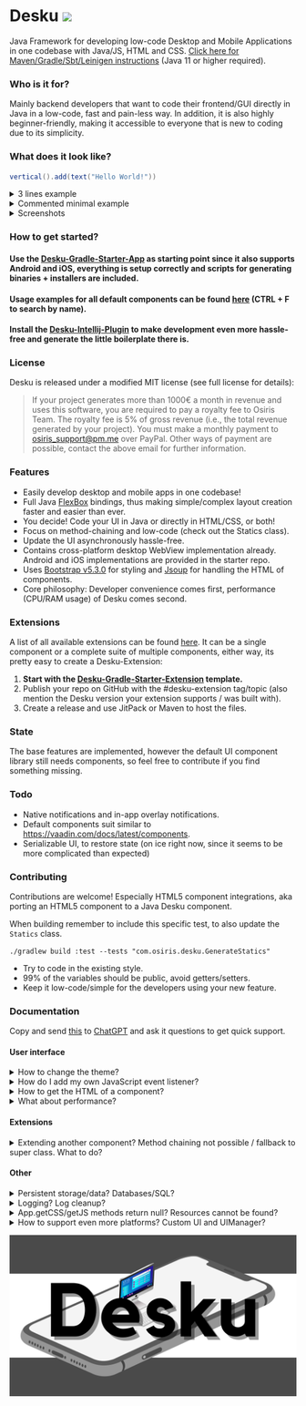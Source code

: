 # Desku [![](https://jitpack.io/v/Osiris-Team/Desku.svg)](https://jitpack.io/#Osiris-Team/Desku)
Java Framework for developing low-code Desktop and Mobile Applications in one codebase with Java/JS, HTML and CSS.
[Click here for Maven/Gradle/Sbt/Leinigen instructions](https://jitpack.io/#Osiris-Team/Desku/LATEST) (Java 11 or higher required).

### Who is it for?
Mainly backend developers that want to code their frontend/GUI directly in Java in a low-code, fast and pain-less way.
In addition, it is also highly beginner-friendly, making it accessible to everyone that is new to coding due to its simplicity.

### What does it look like?
```java
vertical().add(text("Hello World!"))
```
<details>
<summary>3 lines example</summary>

```java
import com.osiris.desku.App;
import static com.osiris.desku.Statics;
public class Main {
    public static void main(String[] args) throws Exception {
        App.init(new DesktopUIManager());
        App.name = "My-App";
        App.uis.create(() -> {
            return vertical().add(text("Hello World!")); 
        });
    }
}
```
</details>
<details>
<summary>Commented minimal example</summary>

```java
import com.osiris.desku.App;
import static com.osiris.desku.Statics; // Low-code Java UI via static methods

public class Main {
    public static void main(String[] args) throws Exception {
        
        // Setup app details.
        App.init(new DesktopUIManager()); // Not needed when using the Desku-Gradle-Starter-App
        App.name = "My-App";

        // Create routes.
        // This is only for demonstration. 
        // Normally you'd create a new class and extend Route instead.
        // In the "3 lines example" a new random Route is created in App.uis.create().
        // All routes names/paths must start with a "/".
        Route home = new MRoute("/", () -> { 
            return vertical().add(text("Hello World!")); // Low-code Java UI via static methods
        });

        // Create and show the window, with the content
        // loaded by the provided route, in this case "home".
        // The content is a tree of components which gets "translated" into HTML
        // and then displayed by the users default webview.
        App.uis.create(home);
    }
}
```
</details>
<details>
<summary>Screenshots</summary>

AppTest home page (24.08.2023), which includes all default components:
![img.png](/docs/AppTestPage.png)
</details>

### How to get started?
#### Use the [Desku-Gradle-Starter-App](https://github.com/Osiris-Team/Desku-Gradle-Starter-App) as starting point since it also supports Android and iOS, everything is setup correctly and scripts for generating binaries + installers are included.
#### Usage examples for all default components can be found [here](https://github.com/Osiris-Team/Desku/blob/main/src/test/java/com/osiris/desku/simple_app/home/Home.java) (CTRL + F to search by name).
#### Install the [Desku-Intellij-Plugin](https://github.com/Osiris-Team/Desku-Intellij-Plugin) to make development even more hassle-free and generate the little boilerplate there is.

### License
Desku is released under a modified MIT license (see full license for details):
> If your project generates more than 1000€ a month in revenue and uses this software, you are required to pay a royalty fee to Osiris Team.
> The royalty fee is 5% of gross revenue (i.e., the total revenue generated by your project).
> You must make a monthly payment to osiris_support@pm.me over PayPal.
> Other ways of payment are possible, contact the above email for further information.

### Features
- Easily develop desktop and mobile apps in one codebase!
- Full Java [FlexBox](https://css-tricks.com/snippets/css/a-guide-to-flexbox/) 
bindings, thus making simple/complex layout creation faster and easier than ever.
- You decide! Code your UI in Java or directly in HTML/CSS, or both!
- Focus on method-chaining and low-code (check out the Statics class).
- Update the UI asynchronously hassle-free.
- Contains cross-platform desktop WebView implementation already. 
Android and iOS implementations are provided in the starter repo.
- Uses [Bootstrap v5.3.0](https://getbootstrap.com/docs/5.3/components) for styling and [Jsoup](https://jsoup.org/) for handling the HTML of components.
- Core philosophy: Developer convenience comes first, performance (CPU/RAM usage) of Desku comes second.

### Extensions
A list of all available extensions can be found [here](https://github.com/topics/desku-extension?o=desc&s=updated).
It can be a single component or a complete suite of multiple components, either
way, its pretty easy to create a Desku-Extension:
1. **Start with the [Desku-Gradle-Starter-Extension](https://github.com/Osiris-Team/Desku-Gradle-Starter-Extension) template.**
2. Publish your repo on GitHub with the #desku-extension tag/topic (also mention the Desku version your extension supports / was built with).
3. Create a release and use JitPack or Maven to host the files.

### State
The base features are implemented, however the default UI component library
still needs components, so feel free to contribute if you find something missing.

### Todo
- Native notifications and in-app overlay notifications.
- Default components suit similar to https://vaadin.com/docs/latest/components.
- Serializable UI, to restore state (on ice right now, since it seems
to be more complicated than expected)

### Contributing
Contributions are welcome! Especially HTML5 component integrations, aka
porting an HTML5 component to a Java Desku component.

When building remember to include this specific test, to also update
the `Statics` class.
```
./gradlew build :test --tests "com.osiris.desku.GenerateStatics"
```

- Try to code in the existing style.
- 99% of the variables should be public, avoid getters/setters.
- Keep it low-code/simple for the developers using your new feature.


### Documentation

Copy and send [this](https://raw.githubusercontent.com/Osiris-Team/Desku/main/README.md) 
to [ChatGPT](https://chat.openai.com/) and ask it questions to get quick support.

#### User interface

<div>

<details>
<summary>How to change the theme?</summary>

The theme can be changed quite easily by setting
the `App.theme` variable. <br>
Create your own themes by extending the `Theme` class
where you modify existing attributes or add new ones
and update the `App.theme` variable.
</details>



<details>
<summary>How do I add my own JavaScript event listener?</summary>

Probably the best and easiest way to show is with an example.
The code below shows the JavaScript click event being implemented:

```java
public class ClickEvent extends JavaScriptEvent {
    public final boolean isTrusted;
    public final int screenX, screenY;

    public ClickEvent(String rawJSMessage, Component<?> comp) {
        super(rawJSMessage, comp);
        this.isTrusted = jsMessage.get("isTrusted").getAsBoolean();
        this.screenX = jsMessage.get("screenX").getAsInt();
        this.screenY = jsMessage.get("screenY").getAsInt();
    }
}

public class MyComp extends Component<MyComp> {
    /**
     * Do not add actions via this variable, use {@link #onClick(Consumer)} instead.
     */
    public final Event<ClickEvent> _onClick = new Event<>();

    public MyComp() {
        super("my-comp");
    }

    /**
     * Adds a listener that gets executed when this component was clicked.
     */
    public MyComp onClick(Consumer<ClickEvent> code) {
        _onClick.addAction((event) -> code.accept(event));
        Component<?> _this = this;
        UI.current().registerJSListener("click", _this, (msg) -> {
            _onClick.execute(new ClickEvent(msg, _this)); // Executes all listeners
        });
        return target;
    }
}
```
You can register listeners on any JavaScript event 
you'd like: https://developer.mozilla.org/en-US/docs/Web/Events
</details>



<details>
<summary>How to get the HTML of a component?</summary>

Get the components' HTML string via 
`component.element.outerHTML()`. <br>
Note that this also includes all its children.
To make sure it equals the actual in memory representation
call `component.updateAll()` before retrieving the HTML.
</details>




<details>
<summary>What about performance?</summary>

- Minimal memory and cpu usage since no additional JavaScript engine (Node.js) is being used.
- Each UIs content is provided by a tiny HTTP server and
Java <=> JavaScript interactions are handled by an even tinier WebSocket server.
</details>


</div>

#### Extensions

<div>
<details>
<summary>Extending another component? Method chaining not possible / fallback to super class. What to do?</summary>

The problem in more detail:
```java
public class A extends Component<A>{
    // ...
    public A methodInA(){
        return this;
    }
}

public class B extends A{
    // ...
    public B methodInB(){
        return this;
    }
}

public class Main{
  public void main(){
    new B().methodInA(); // If we want to do method chaining, aka access
    // another method of class B, its not possible anymore
    // due to Java language limits, since now the returned value is of type A.
  }
}
```
Instead of extending classes we are forced (if we want to provide method chaining)
to add the super class as field of our current class and wrap around important methods, like so:

```java
public class B extends Component<B>{ // Instead of extending A
    public final A a = new A(); 
    public B(){
        super("b");
        add(a); // Add as child
    }
    // ...
    public B methodInA(){
        a.methodInA();
        return this;
    }
}
```

</details>

</div>

#### Other

<div>


<details>
<summary>Persistent storage/data? Databases/SQL?</summary>

I find it easiest to use [jSQL-Gen](https://github.com/Osiris-Team/jSQL-Gen)
(also developed by me),
which generates the Java source code that is needed to interact
with your database and solve this issue in a low-code fashion.
Note that your database can be integrated in your app / exist on the client directly
(via [mariaBD4J](https://github.com/MariaDB4j/MariaDB4j) for example)
or hosted by yourself on your server.

(TODO) If you want to store data in the local storage of the clients' browser/webview,
you can use ui.localStorage which 
is the Java implementation of [localStorage](https://developer.mozilla.org/en-US/docs/Web/API/Window/localStorage).
Note that the data here is specific to a window/UI/Route, which means that its not shared
across them.

</details>




<details>
<summary>Logging? Log cleanup?</summary>

For logging, you can use the `AL` class and its static methods info/debug, warn and error.
These are pre-formatted with ANSI colors, info is white, debug dark gray,
warn yellow and error red. Colors are stripped when writing to files and the formatting is slightly different.

You can pass Exceptions to warn and error. The stacktrace (plus all the causes) will then
be displayed. Note that warn only shows the Exceptions' message in the console.
The full stacktrace can only be seen in the log file, by default.

When using error your app will exit in the next 10 seconds, thus you should
use it only if the occurred Exception is critical and hinders your app from
running.

Note that debug will only be shown in the log file by default, not the console.

This is part of the [jlib](https://github.com/Osiris-Team/jlib) library,
which contains some more useful things you might want to check out.

TODO: Remove older logs to save space on the users' device.
</details>


</div>




<details>
<summary>App.getCSS/getJS methods return null? Resources cannot be found?</summary>

By default, build tools will remove anything that is not a .java source file,
thus your .css/.js or any other files will not be included in the final binary.
Here is how you can fix this in Gradle, simply append the below to your `build.gradle` file:
```groovy
// Ensure that everything other than classes/.java files are also included in the final jar
// This should also be included in your project if you want to easily load resources.
sourceSets {
    main {
        resources {
            srcDirs = ["src/main/java", "src/main/resources"]
            include '**/*' // Include everything (no .java by default)
        }

    }
}
// This must also be included if you want to generate the sources jar without issues
tasks.withType(Jar).configureEach { duplicatesStrategy = DuplicatesStrategy.EXCLUDE }
```
</details>




<details>
<summary>How to support even more platforms? Custom UI and UIManager?</summary>

UI and UIManager are both abstract classes that can be extended.
Desku already provides implementations (DesktopUI and DesktopUIManager)
via WebView to be able to run on Desktop platforms like Windows, Linux and Mac.

The Desku-Starter-App contains implementations for Android and iOS. If you
want to support even more platforms make a pull-request with your implementation!

</details>

  
  
<p align="center">
  <img src="https://github.com/Osiris-Team/Desku/blob/main/docs/desku_banner.png?raw=true" alt=""/>
</p>
